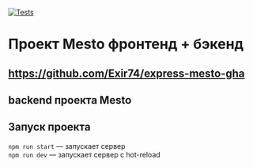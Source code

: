 [![Tests](../../actions/workflows/tests-14-sprint.yml/badge.svg)](../../actions/workflows/tests-14-sprint.yml)
# Проект Mesto фронтенд + бэкенд


## https://github.com/Exir74/express-mesto-gha

## backend проекта Mesto



## Запуск проекта

`npm run start` — запускает сервер   
`npm run dev` — запускает сервер с hot-reload
